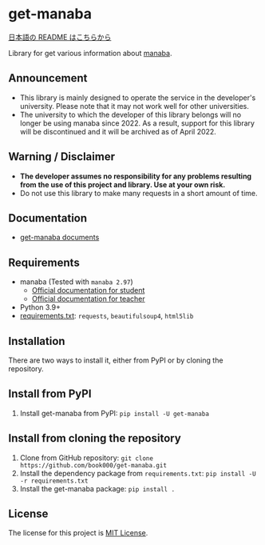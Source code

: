 # get-manaba

[日本語の README はこちらから](https://github.com/book000/get-manaba/blob/master/README-ja.md)

Library for get various information about [manaba](https://manaba.jp).

## Announcement

- This library is mainly designed to operate the service in the developer's university. Please note that it may not work well for other universities.
- The university to which the developer of this library belongs will no longer be using manaba since 2022. As a result, support for this library will be discontinued and it will be archived as of April 2022.

## Warning / Disclaimer

- **The developer assumes no responsibility for any problems resulting from the use of this project and library. Use at your own risk.**
- Do not use this library to make many requests in a short amount of time.

## Documentation

- [get-manaba documents](https://book000.github.io/get-manaba/)

## Requirements

- manaba (Tested with `manaba 2.97`)
  - [Official documentation for student](https://doc.manaba.jp/doc/course2-manual/student2.97/en/)
  - [Official documentation for teacher](https://doc.manaba.jp/doc/course2-manual/teacher2.97/en/)
- Python 3.9+
- [requirements.txt](requirements.txt): `requests`, `beautifulsoup4`, `html5lib`

## Installation

There are two ways to install it, either from PyPI or by cloning the repository.

## Install from PyPI

1. Install get-manaba from PyPI: `pip install -U get-manaba`

## Install from cloning the repository

1. Clone from GitHub repository: `git clone https://github.com/book000/get-manaba.git`
2. Install the dependency package from `requirements.txt`: `pip install -U -r requirements.txt`
3. Install the get-manaba package: `pip install .`

## License

The license for this project is [MIT License](https://github.com/book000/get-manaba/blob/master/LICENSE).
